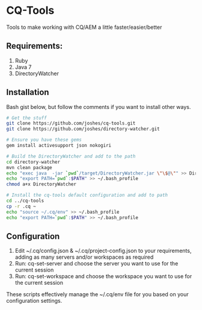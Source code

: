 CQ-Tools
========

Tools to make working with CQ/AEM a little faster/easier/better

## Requirements:

1. Ruby
2. Java 7
3. DirectoryWatcher

## Installation

Bash gist below, but follow the comments if you want to install other ways.

```sh
# Get the stuff
git clone https://github.com/joshes/cq-tools.git
git clone https://github.com/joshes/directory-watcher.git

# Ensure you have these gems
gem install activesupport json nokogiri

# Build the DirectoryWatcher and add to the path
cd directory-watcher
mvn clean package
echo "exec java  -jar `pwd`/target/DirectoryWatcher.jar \"\$@\"" >> DirectoryWatcher
echo "export PATH=`pwd`:$PATH" >> ~/.bash_profile
chmod a+x DirectoryWatcher

# Install the cq-tools default configuration and add to path
cd ../cq-tools
cp -r .cq ~
echo "source ~/.cq/env" >> ~/.bash_profile
echo "export PATH=`pwd`:$PATH" >> ~/.bash_profile
```

## Configuration

1. Edit ~/.cq/config.json & ~/.cq/project-config.json to your requirements, adding as many servers and/or workspaces as required
2. Run: cq-set-server and choose the server you want to use for the current session
3. Run: cq-set-workspace and choose the workspace you want to use for the current session

These scripts effectively manage the ~/.cq/env file for you based on your configuration settings.
